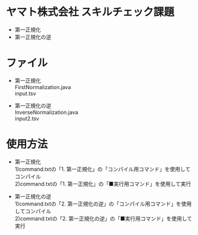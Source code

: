 # ヤマト株式会社 スキルチェック課題
- 第一正規化
- 第一正規化の逆

# ファイル
- 第一正規化  
  FirstNormalization.java  
  input.tsv  

- 第一正規化の逆  
  InverseNormalization.java  
  input2.tsv  

# 使用方法
- 第一正規化  
  1)command.txtの「1. 第一正規化」の「コンパイル用コマンド」を使用してコンパイル  
  2)command.txtの「1. 第一正規化」の「■実行用コマンド」を使用して実行  

- 第一正規化の逆  
  1)command.txtの「2. 第一正規化の逆」の「コンパイル用コマンド」を使用してコンパイル  
  2)command.txtの「2. 第一正規化の逆」の「■実行用コマンド」を使用して実行  
